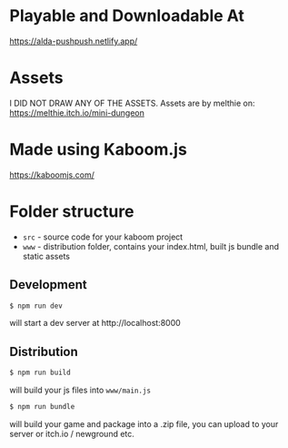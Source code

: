# Playable and Downloadable At
https://alda-pushpush.netlify.app/ 

# Assets
I DID NOT DRAW ANY OF THE ASSETS.
Assets are by melthie on:
https://melthie.itch.io/mini-dungeon

# Made using Kaboom.js
https://kaboomjs.com/

# Folder structure

- `src` - source code for your kaboom project
- `www` - distribution folder, contains your index.html, built js bundle and static assets


## Development

```sh
$ npm run dev
```

will start a dev server at http://localhost:8000

## Distribution

```sh
$ npm run build
```

will build your js files into `www/main.js`

```sh
$ npm run bundle
```

will build your game and package into a .zip file, you can upload to your server or itch.io / newground etc.
